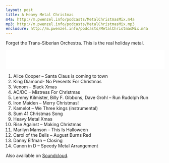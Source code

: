 ```yaml
---
layout: post
title: A Heavy Metal Christmas
m4a: http://m.pwenzel.info/podcasts/MetalChristmasMix.m4a
mp3: http://m.pwenzel.info/podcasts/MetalChristmasMix.mp3
enclosure: http://m.pwenzel.info/podcasts/MetalChristmasMix.m4a
---
```


Forget the Trans-Siberian Orchestra. This is the real holiday metal.

<iframe width="100%" height="60" src="//www.mixcloud.com/widget/iframe/?feed=http%3A%2F%2Fwww.mixcloud.com%2Fpwenzel%2Fa-heavy-metal-christmas%2F&amp;mini=1&amp;embed_uuid=4be802a0-9178-4729-99b7-ee27e03e3cda&amp;replace=0&amp;hide_cover=1&amp;light=1&amp;hide_artwork=1&amp;embed_type=widget_standard&amp;hide_tracklist=1" frameborder="0"></iframe>

1. Alice Cooper – Santa Claus is coming to town
2. King Diamond- No Presents For Christmas
3. Venom – Black Xmas
4. AC/DC – Mistress For Christmas
5. Lemmy Kilmister, Billy F. Gibbons, Dave Grohl – Run Rudolph Run
6. Iron Maiden – Merry Christmas!
7. Kamelot – We Three kings (instrumental)
8. Sum 41 Christmas Song
9. Heavy Metal Xmas
10. Rise Against – Making Christmas
11. Marilyn Manson – This Is Halloween
12. Carol of the Bells – August Burns Red
13. Danny Elfman – Closing
14. Canon in D – Speedy Metal Arrangement

Also available on [Soundcloud](https://soundcloud.com/pwenzel/a-heavy-metal-christmas-mix).